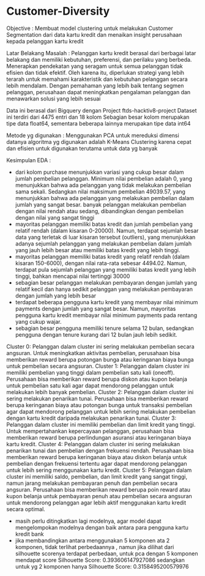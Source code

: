 # Customer-Diversity
Objective : Membuat model clustering untuk melakukan Customer Segmentation dari data kartu kredit dan menaikan insight perusahaan kepada pelanggan kartu kredit

Latar Belakang Masalah :
Pelanggan kartu kredit berasal dari berbagai latar belakang dan memiliki kebutuhan, preferensi, dan perilaku yang berbeda. Menerapkan pendekatan yang seragam untuk semua pelanggan tidak efisien dan tidak efektif. Oleh karena itu, diperlukan strategi yang lebih terarah untuk memahami karakteristik dan kebutuhan pelanggan secara lebih mendalam. Dengan pemahaman yang lebih baik tentang segmen pelanggan, perusahaan dapat meningkatkan pengalaman pelanggan dan menawarkan solusi yang lebih sesuai

Data ini berasal dari Bigquery dengan Project ftds-hacktiv8-project
Dataset ini terdiri dari 4475 entri dan 18 kolom
Sebagian besar kolom merupakan tipe data float64, sementara beberapa lainnya merupakan tipe data int64

Metode yg digunakan :
Menggunakan PCA untuk mereduksi dimensi datanya
algoritma yg digunakan adalah K-Means Clustering karena cepat dan efisien untuk digunakan terutama untuk data yg banyak

Kesimpulan EDA :

- dari kolom purchase menunjukkan variasi yang cukup besar dalam jumlah pembelian pelanggan. Minimum nilai pembelian adalah 0, yang menunjukkan bahwa ada pelanggan yang tidak melakukan pembelian sama sekali. Sedangkan nilai maksimum pembelian 49039.57, yang menunjukkan bahwa ada pelanggan yang melakukan pembelian dalam jumlah yang sangat besar.
banyak pelanggan melakukan pembelian dengan nilai rendah atau sedang, dibandingkan dengan pembelian dengan nilai yang sangat tinggi
- mayoritas pelanggan memiliki batas kredit dan jumlah pembelian yang relatif rendah (dalam kisaran 0-20000). Namun, terdapat sejumlah besar data yang terletak di luar kisaran tersebut (outliers), yang menunjukkan adanya sejumlah pelanggan yang melakukan pembelian dalam jumlah yang jauh lebih besar atau memiliki batas kredit yang lebih tinggi.
- mayoritas pelanggan memiliki batas kredit yang relatif rendah (dalam kisaran 150-6000), dengan nilai rata-rata sebesar 4494.02. Namun, terdapat pula sejumlah pelanggan yang memiliki batas kredit yang lebih tinggi, bahkan mencapai nilai tertinggi 30000
- sebagian besar pelanggan melakukan pembayaran dengan jumlah yang relatif kecil dan hanya sedikit pelanggan yang melakukan pembayaran dengan jumlah yang lebih besar
- terdapat beberapa pengguna kartu kredit yang membayar nilai minimum payments dengan jumlah yang sangat besar. Namun, mayoritas pengguna kartu kredit membayar nilai minimum payments pada rentang yang cukup wajar.
- sebagian besar pengguna memiliki tenure selama 12 bulan, sedangkan pengguna dengan tenure kurang dari 12 bulan jauh lebih sedikit.

Cluster 0: Pelanggan dalam cluster ini sering melakukan pembelian secara angsuran. Untuk meningkatkan aktivitas pembelian, perusahaan bisa memberikan reward berupa potongan bunga atau keringanan biaya bunga untuk pembelian secara angsuran.
Cluster 1: Pelanggan dalam cluster ini memiliki pembelian yang tinggi dalam pembelian satu kali (oneoff). Perusahaan bisa memberikan reward berupa diskon atau kupon belanja untuk pembelian satu kali agar dapat mendorong pelanggan untuk melakukan lebih banyak pembelian.
Cluster 2: Pelanggan dalam cluster ini sering melakukan penarikan tunai. Perusahaan bisa memberikan reward berupa keringanan biaya atau potongan bunga untuk transaksi pembelian agar dapat mendorong pelanggan untuk lebih sering melakukan pembelian dengan kartu kredit daripada melakukan penarikan tunai.
Cluster 3: Pelanggan dalam cluster ini memiliki pembelian dan limit kredit yang tinggi. Untuk mempertahankan kepercayaan pelanggan, perusahaan bisa memberikan reward berupa perlindungan asuransi atau keringanan biaya kartu kredit.
Cluster 4: Pelanggan dalam cluster ini sering melakukan penarikan tunai dan pembelian dengan frekuensi rendah. Perusahaan bisa memberikan reward berupa keringanan biaya atau diskon belanja untuk pembelian dengan frekuensi tertentu agar dapat mendorong pelanggan untuk lebih sering menggunakan kartu kredit.
Cluster 5: Pelanggan dalam cluster ini memiliki saldo, pembelian, dan limit kredit yang sangat tinggi, namun jarang melakukan pembayaran penuh dan pembelian secara angsuran. Perusahaan bisa memberikan reward berupa poin reward atau kupon belanja untuk pembayaran penuh atau pembelian secara angsuran untuk mendorong pelanggan agar lebih aktif menggunakan kartu kredit secara optimal.

- masih perlu ditingkatkan lagi modelnya, agar model dapat mengelompokan modelnya dengan baik antara para pengguna kartu kredit bank
- jika membandingkan antara menggunakan 5 komponen ata 2 komponen, tidak terlihat perbedaannya , namun jika dilihat dari silhouette scorenya terdapat perbedaan, untuk pca dengan 5 komponen mendapat score Silhouette Score: 0.393606147927086 sedangkan untuk yg 2 komponen hanya Silhouette Score: 0.3158495200579976
